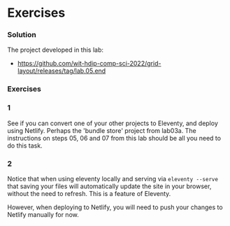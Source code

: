 # Exercises

### Solution

The project developed in this lab:

- <https://github.com/wit-hdip-comp-sci-2022/grid-layout/releases/tag/lab.05.end>

### Exercises

### 1

See if you can convert one of your other projects to Eleventy, and deploy using Netlify.  Perhaps the 'bundle store' project from lab03a. The instructions on steps 05, 06 and 07 from this lab should be all you need to do this task.

### 2

Notice that when using eleventy locally and serving via `eleventy --serve` that saving your files will automatically update the site in your browser, without the need to refresh.  This is a feature of Eleventy.  

However, when deploying to Netlify, you will need to push your changes to Netlify manually for now.  
